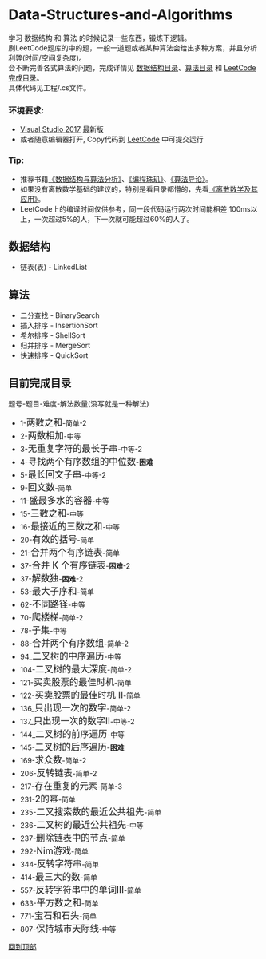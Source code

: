 # <span id='top'>Data-Structures-and-Algorithms</span>
学习 数据结构 和 算法 的时候记录一些东西，锻炼下逻辑。  
刷LeetCode题库的中的题，一般一道题或者某种算法会给出多种方案，并且分析利弊(时间/空间复杂度)。  
会不断完善各式算法的问题，完成详情见 <a href="#datastruction">数据结构目录</a>、<a href="#algorithms">算法目录</a> 和 <a href="#directory">LeetCode完成目录</a>。  
具体代码见工程/.cs文件。

### 环境要求: 
* [Visual Studio 2017](https://visualstudio.microsoft.com/) 最新版  
* 或者随意编辑器打开, Copy代码到 [LeetCode](https://leetcode-cn.com/problemset/all/) 中可提交运行

### Tip:  
* 推荐书籍[《数据结构与算法分析》](https://book.douban.com/subject/1139426/)、[《编程珠玑》](https://book.douban.com/subject/3227098/)、[《算法导论》](https://book.douban.com/subject/20432061/)。
* 如果没有离散数学基础的建议的，特别是看目录都懵的，先看[《离散数学及其应用》](https://book.douban.com/subject/2130743/)。
* LeetCode上的编译时间仅供参考，同一段代码运行两次时间能相差 100ms以上，一次超过5%的人，下一次就可能超过60%的人了。

## <span id="datastruction">数据结构</span>
* 链表(表) - LinkedList

## <span id="algorithms">算法</span>
* 二分查找 - BinarySearch
* 插入排序 - InsertionSort
* 希尔排序 - ShellSort
* 归并排序 - MergeSort
* 快速排序 - QuickSort
  
## <span id="directory">目前完成目录</span>  
题号-题目-难度-解法数量(没写就是一种解法)
* 1-<font size=4>两数之和</font>-简单-2
* 2-<font size=4>两数相加</font>-中等
* 3-<font size=4>无重复字符的最长子串</font>-中等-2
* 4-<font size=4>寻找两个有序数组的中位数</font>-<b>困难</b>
* 5-<font size=4>最长回文子串</font>-中等-2
* 9-<font size=4>回文数</font>-简单
* 11-<font size=4>盛最多水的容器</font>-中等
* 15-<font size=4>三数之和</font>-中等
* 16-<font size=4>最接近的三数之和</font>-中等
* 20-<font size=4>有效的括号</font>-简单
* 21-<font size=4>合并两个有序链表</font>-简单
* 37-<font size=4>合并 K 个有序链表</font>-<b>困难</b>-2
* 37-<font size=4>解数独</font>-<b>困难</b>-2
* 53-<font size=4>最大子序和</font>-简单
* 62-<font size=4>不同路径</font>-中等
* 70-<font size=4>爬楼梯</font>-简单-2
* 78-<font size=4>子集</font>-中等
* 88-<font size=4>合并两个有序数组</font>-简单-2
* 94_<font size=4>二叉树的中序遍历</font>-中等
* 104-<font size=4>二叉树的最大深度</font>-简单-2
* 121-<font size=4>买卖股票的最佳时机</font>-简单
* 122-<font size=4>买卖股票的最佳时机 II</font>-简单
* 136_<font size=4>只出现一次的数字</font>-简单-2
* 137_<font size=4>只出现一次的数字II</font>-中等-2
* 144_<font size=4>二叉树的前序遍历</font>-中等
* 145-<font size=4>二叉树的后序遍历</font>-<b>困难</b>
* 169-<font size=4>求众数</font>-简单-2
* 206-<font size=4>反转链表</font>-简单-2
* 217-<font size=4>存在重复的元素</font>-简单-3
* 231-<font size=4>2的幂</font>-简单
* 235-<font size=4>二叉搜索数的最近公共祖先</font>-简单
* 236-<font size=4>二叉树的最近公共祖先</font>-中等
* 237-<font size=4>删除链表中的节点</font>-简单
* 292-<font size=4>Nim游戏</font>-简单
* 344-<font size=4>反转字符串</font>-简单
* 414-<font size=4>最三大的数</font>-简单  
* 557-<font size=4>反转字符串中的单词III</font>-简单
* 633-<font size=4>平方数之和</font>-简单
* 771-<font size=4>宝石和石头</font>-简单
* 807-<font size=4>保持城市天际线</font>-中等

<a href='#top'> 回到顶部</a>